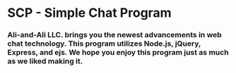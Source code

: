 # SCP - Simple Chat Program
### Ali-and-Ali LLC. brings you the newest advancements in web chat technology. This program utilizes Node.js, jQuery, Express, and ejs. We hope you enjoy this program just as much as we liked making it.
